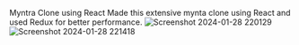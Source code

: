 Myntra Clone using React 
Made this extensive mynta clone using React and used Redux for better performance.
![Screenshot 2024-01-28 220129](https://github.com/ks27082002/myntra-react-clone/assets/119859686/6a1ebb89-891d-4945-ab25-8fdcac853848)
![Screenshot 2024-01-28 221418](https://github.com/ks27082002/myntra-react-clone/assets/119859686/08e68ab8-2bd9-4782-b856-fce3d90e4403)


